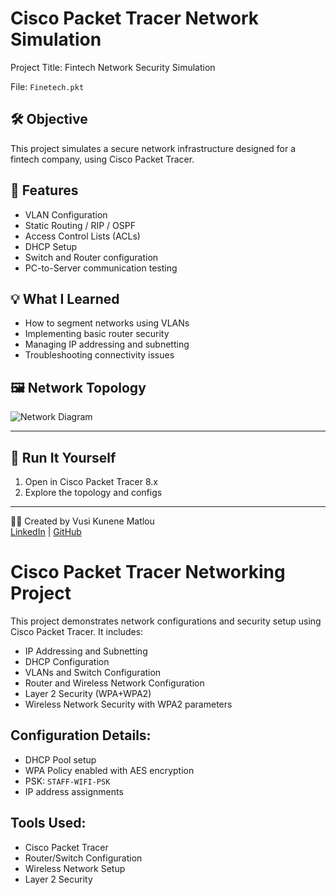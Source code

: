 # Cisco Packet Tracer Network Simulation

Project Title: Fintech Network Security Simulation

File: `Finetech.pkt`

## 🛠️ Objective
This project simulates a secure network infrastructure designed for a fintech company, using Cisco Packet Tracer.

## 📌 Features
- VLAN Configuration
- Static Routing / RIP / OSPF
- Access Control Lists (ACLs)
- DHCP Setup
- Switch and Router configuration
- PC-to-Server communication testing

## 💡 What I Learned
- How to segment networks using VLANs
- Implementing basic router security
- Managing IP addressing and subnetting
- Troubleshooting connectivity issues

## 🖼️ Network Topology
![Network Diagram](network.png)

---

## 📂 Run It Yourself
1. Open in Cisco Packet Tracer 8.x
2. Explore the topology and configs

---

👨‍💻 Created by Vusi Kunene Matlou  
[LinkedIn](https://www.linkedin.com/in/vusi-matlou-449690243) | [GitHub](https://github.com/Vusi-Kunene-Matlou)
# Cisco Packet Tracer Networking Project

This project demonstrates network configurations and security setup using Cisco Packet Tracer. It includes:
- IP Addressing and Subnetting
- DHCP Configuration
- VLANs and Switch Configuration
- Router and Wireless Network Configuration
- Layer 2 Security (WPA+WPA2)
- Wireless Network Security with WPA2 parameters

## Configuration Details:
- DHCP Pool setup
- WPA Policy enabled with AES encryption
- PSK: `STAFF-WIFI-PSK`
- IP address assignments

## Tools Used:
- Cisco Packet Tracer
- Router/Switch Configuration
- Wireless Network Setup
- Layer 2 Security
